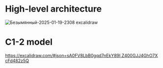 # High-level architecture
![Безымянный-2025-01-19-2308 excalidraw](https://github.com/user-attachments/assets/aecb4b0f-937d-47e0-9844-4bc6926ff768)
# C1-2 model
https://excalidraw.com/#json=sA0FV8LbB0gqd7nEkY89l,Z400GJJ4GhO7XcFd482z5Q
